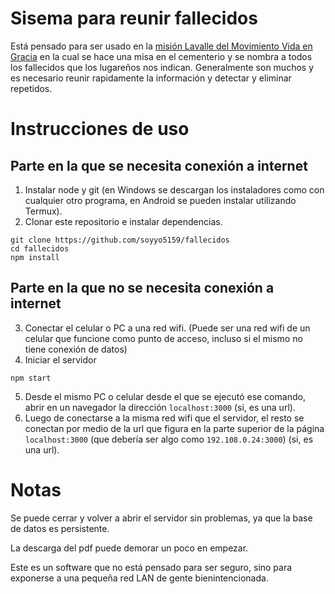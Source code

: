 # Sisema para reunir fallecidos

Está pensado para ser usado en la [misión Lavalle del Movimiento Vida en Gracia](https://mision-mvg.blogspot.com) en la cual se hace una misa en el cementerio y se nombra a todos los fallecidos que los lugareños nos indican. Generalmente son muchos y es necesario reunir rapidamente la información y detectar y eliminar repetidos.

# Instrucciones de uso

## Parte en la que se necesita conexión a internet
1. Instalar node y git (en Windows se descargan los instaladores como con cualquier otro programa, en Android se pueden instalar utilizando Termux).
2. Clonar este repositorio e instalar dependencias.

```
git clone https://github.com/soyyo5159/fallecidos
cd fallecidos
npm install 
```

## Parte en la que **no** se necesita conexión a internet
3. Conectar el celular o PC a una red wifi. (Puede ser una red wifi de un celular que funcione como punto de acceso, incluso si el mismo no tiene conexión de datos)
4. Iniciar el servidor
```
npm start
```
5. Desde el mismo PC o celular desde el que se ejecutó ese comando, abrir en un navegador la dirección `localhost:3000` (si, es una url).
6. Luego de conectarse a la misma red wifi que el servidor, el resto se conectan por medio de la url que figura en la parte superior de la página `localhost:3000` (que debería ser algo como `192.108.0.24:3000`) (si, es una url).

# Notas
Se puede cerrar y volver a abrir el servidor sin problemas, ya que la base de datos es persistente.

La descarga del pdf puede demorar un poco en empezar.

Este es un software que no está pensado para ser seguro, sino para exponerse a una pequeña red LAN de gente bienintencionada.
